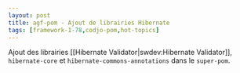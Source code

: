```yaml
---
layout: post
title: agf-pom - Ajout de librairies Hibernate
tags: [framework-1-78,codjo-pom,hot-topics]
---
```

Ajout des librairies [[Hibernate Validator|swdev:Hibernate Validator]], ```hibernate-core``` et ```hibernate-commons-annotations``` dans le ```super-pom```.